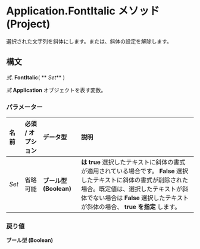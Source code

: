 
# Application.FontItalic メソッド (Project)

選択された文字列を斜体にします。または、斜体の設定を解除します。


## 構文

 _式_. **FontItalic**( ** _Set_** )

 _式_ **Application** オブジェクトを表す変数。


### パラメーター



|**名前**|**必須 / オプション**|**データ型**|**説明**|
|:-----|:-----|:-----|:-----|
| _Set_|省略可能|**ブール型 (Boolean)**|**は true** 選択したテキストに斜体の書式が適用されている場合です。 **False** 選択したテキストに斜体の書式が削除された場合。既定値は、選択したテキストが斜体でない場合は **False** 選択したテキストが斜体の場合、 **true を指定** します。|

### 戻り値

 **ブール型 (Boolean)**

